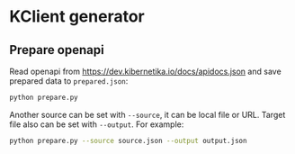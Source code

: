 # KClient generator

## Prepare openapi

Read openapi from https://dev.kibernetika.io/docs/apidocs.json and save prepared data to `prepared.json`:
```bash
python prepare.py
```

Another source can be set with `--source`, it can be local file or URL.
Target file also can be set with `--output`. For example:

```bash
python prepare.py --source source.json --output output.json
``` 